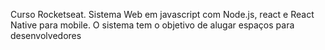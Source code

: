 Curso Rocketseat.
Sistema Web em javascript com Node.js, react e React Native para mobile.
O sistema tem o objetivo de alugar espaços para desenvolvedores
